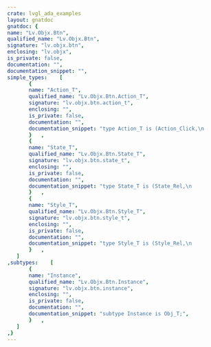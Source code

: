```yaml
---
crate: lvgl_ada_examples
layout: gnatdoc
gnatdoc: {
name: "Lv.Objx.Btn",
qualified_name: "Lv.Objx.Btn",
signature: "lv.objx.btn",
enclosing: "lv.objx",
is_private: false,
documentation: "",
documentation_snippet: "",
simple_types:    [
       {
       name: "Action_T",
       qualified_name: "Lv.Objx.Btn.Action_T",
       signature: "lv.objx.btn.action_t",
       enclosing: "",
       is_private: false,
       documentation: "",
       documentation_snippet: "type Action_T is (Action_Click,\n                  Action_Pr,\n                  Action_Long_Pr,\n                  Action_Long_Pr_Repeat,\n                  Action_Num);",
       }   ,
       {
       name: "State_T",
       qualified_name: "Lv.Objx.Btn.State_T",
       signature: "lv.objx.btn.state_t",
       enclosing: "",
       is_private: false,
       documentation: "",
       documentation_snippet: "type State_T is (State_Rel,\n                 State_Pr,\n                 State_Tgl_Rel,\n                 State_Tgl_Pr,\n                 State_Ina,\n                 State_Num);",
       }   ,
       {
       name: "Style_T",
       qualified_name: "Lv.Objx.Btn.Style_T",
       signature: "lv.objx.btn.style_t",
       enclosing: "",
       is_private: false,
       documentation: "",
       documentation_snippet: "type Style_T is (Style_Rel,\n                 Style_Pr,\n                 Style_Tgl_Rel,\n                 Style_Tgl_Pr,\n                 Style_Ina);",
       }   ,
   ]
,subtypes:    [
       {
       name: "Instance",
       qualified_name: "Lv.Objx.Btn.Instance",
       signature: "lv.objx.btn.instance",
       enclosing: "",
       is_private: false,
       documentation: "",
       documentation_snippet: "subtype Instance is Obj_T;",
       }   ,
   ]
,}
---
```

